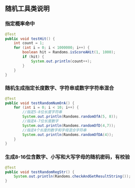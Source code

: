 ## 随机工具类说明

### 指定概率命中
```java
@Test
public void testHit() {
    int count = 1;
    for (int i = 0; i < 1000000; i++) {
        boolean hit = Randoms.isScoreAHit(1, 1000);
        if (hit) {
            System.out.println(count++);
        }
    }
}
```
### 随机生成指定长度数字、字符串或数字字符串混合
```java
@Test
public void testRandomNumOrA() {
    for (int i = 0; i < 10; i++) {
        //指定5-8位长度字符串
        System.out.println(Randoms.randomOfA(5, 8));
        //指定4-7位长度数字
        System.out.println(Randoms.randomOfD(4,7));
        //指定4个长度的数字和字母混合字符串
        System.out.println(Randoms.randomOfDA(4));
    }
}
```
### 生成8-16位含数字、小写和大写字母的随机密码，有校验
```java
@Test
public void testRandomRegStr() {
    System.out.println(Randoms.checkAndGetResultString());
}
```